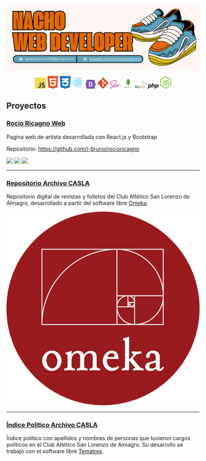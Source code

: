
<p align="center">
  <img src="https://github.com/i-bruno/i-bruno/blob/main/nachoHeader.png" alt="Image header info"/>
</p>


<p align="center">
  <img src="https://github.com/i-bruno/i-bruno/blob/main/javascript.svg" alt="logo javascript" style="width: 3vw"/> <img src="https://github.com/i-bruno/i-bruno/blob/main/html.svg" alt="logo html" style="width: 3vw"/>
<img src="https://github.com/i-bruno/i-bruno/blob/main/css.svg" alt="logo css" style="width: 3vw"/> <img src="https://github.com/i-bruno/i-bruno/blob/main/react.svg" alt="react-logo" style="width: 3vw"/> <img src="https://github.com/i-bruno/i-bruno/blob/main/bootstrap.svg" alt="logo bootstrap" style="width: 3vw"/> <img src="https://github.com/i-bruno/i-bruno/blob/main/git.svg" alt="logo git" style="width: 3vw"/> <img src="https://github.com/i-bruno/i-bruno/blob/main/sass.svg" alt="logo sass" style="width: 3vw"/> <img src="https://github.com/i-bruno/i-bruno/blob/main/mongo.svg" alt="logo mongodb" style="width: 3vw"/> <img src="https://github.com/i-bruno/i-bruno/blob/main/mysql-logo.svg" alt="mysql-logo" style="width: 3vw"/> <img src="https://github.com/i-bruno/i-bruno/blob/main/php.svg" alt="php-logo" style="width: 3vw"/> <img src="https://github.com/i-bruno/i-bruno/blob/main/nodejs.svg" alt="nodejs-logo" style="width: 3vw;"/>
</p>



## Proyectos

### [Rocio Ricagno Web](https://rocioricagno.ar/)
  Pagina web de artísta desarrollada con React.js y Bootstrap

  Repositorio: https://github.com/i-bruno/rocioricagno

![](https://img.shields.io/github/languages/top/i-bruno/rocioricagno?style=flat&logo=javascript&logoColor=%23F7DF1E&label=Javascript&labelColor=black&color=%23F7DF1E)
![](https://img.shields.io/badge/16.1%25%20-%20diezyseis?style=flat&logo=css3&logoColor=%231572B6&label=CSS&labelColor=black&color=%231572B6)
![](https://img.shields.io/badge/1.8%25%20-%20html%20?style=flat&logo=html5&logoColor=%23E34F26&label=HTML&labelColor=black&color=%23E34F26)

<hr>
  
### [Repositorio Archivo CASLA](http://repositorio.archivocasla.com.ar/)
  Repositorio digital de revistas y folletos del Club Atlético San Lorenzo de Almagro, desarrollado a partir del software libre [Omeka](https://omeka.org/).

![](https://github.com/i-bruno/i-bruno/blob/main/OmekaBadge.png)

<hr>

### [Índice Político Archivo CASLA](http://indice.archivocasla.com.ar/vocab/index.php)
Índice político con apellidos y nombres de personas que tuvieron cargos políticos en el Club Atlético San Lorenzo de Almagro. Su desarrollo se trabajó con el software libre [Tematres](https://vocabularyserver.com/web/).
<!--
**i-bruno/i-bruno** is a ✨ _special_ ✨ repository because its `README.md` (this file) appears on your GitHub profile.

Here are some ideas to get you started:

- 🔭 I’m currently working on ...
- 🌱 I’m currently learning ...
- 👯 I’m looking to collaborate on ...
- 🤔 I’m looking for help with ...
- 💬 Ask me about ...
- 📫 How to reach me: ...
- 😄 Pronouns: ...
- ⚡ Fun fact: ...
-->






